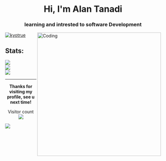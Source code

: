 <h1 align="center"> <b> Hi, I'm Alan Tanadi </b> </h1>
<h3 align="center"> learning and intrested to software Development </h3>
<img align="right" alt="Coding" width="400" src="https://cdn.dribbble.com/users/1162077/screenshots/3848914/programmer.gif">

<p align="left"> <a href="https://twitter.com/kyotrue" target="blank"><img src="https://img.shields.io/twitter/follow/kyotrue?logo=twitter&style=for-the-badge" alt="kyotrue" /></a> </p>

## Stats:
![](https://github-readme-stats.vercel.app/api?username=KingKyoTrue&theme=monokai&hide_border=false&include_all_commits=true&count_private=false)<br/>
![](https://github-readme-streak-stats.herokuapp.com/?user=KingKyoTrue&theme=monokai&hide_border=false)<br/>
![](https://github-readme-stats.vercel.app/api/top-langs/?username=KingKyoTrue&theme=monokai&hide_border=false&include_all_commits=true&count_private=false&layout=compact)

---
<p align="center"> <b> Thanks for visiting my profile, see u next time! </b> </p>
<p align="center"> 
  Visitor count<br>
  <img src="https://profile-counter.glitch.me/KingKyoTrue/count.svg" />
</p>

[![](https://visitcount.itsvg.in/api?id=KingKyoTrue&icon=0&color=0)](https://visitcount.itsvg.in)

<!-- Proudly created with GPRM ( https://gprm.itsvg.in ) -->
